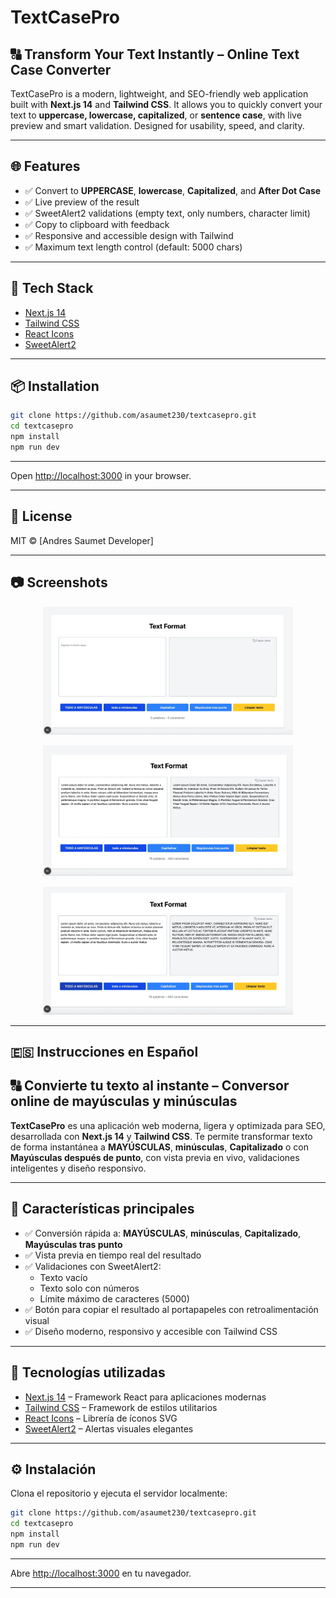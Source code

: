 # TextCasePro

## 🔠 Transform Your Text Instantly – Online Text Case Converter

TextCasePro is a modern, lightweight, and SEO-friendly web application built with **Next.js 14** and **Tailwind CSS**. It allows you to quickly convert your text to **uppercase, lowercase, capitalized**, or **sentence case**, with live preview and smart validation. Designed for usability, speed, and clarity.

---

## 🌐 Features

- ✅ Convert to **UPPERCASE**, **lowercase**, **Capitalized**, and **After Dot Case**
- ✅ Live preview of the result
- ✅ SweetAlert2 validations (empty text, only numbers, character limit)
- ✅ Copy to clipboard with feedback
- ✅ Responsive and accessible design with Tailwind
- ✅ Maximum text length control (default: 5000 chars)

---

## 🚀 Tech Stack

- [Next.js 14](https://nextjs.org/)
- [Tailwind CSS](https://tailwindcss.com/)
- [React Icons](https://react-icons.github.io/react-icons/)
- [SweetAlert2](https://sweetalert2.github.io/)

---

## 📦 Installation

```bash
git clone https://github.com/asaumet230/textcasepro.git
cd textcasepro
npm install
npm run dev
```

---

Open [http://localhost:3000](http://localhost:3000) in your browser.

---

## 📄 License

MIT © [Andres Saumet Developer]

---
## 📷 Screenshots

> 

<p align="center">
  <img src="./public/images/text-converter.webp" alt="TextCasePro Home" width="400" />
</p>

<p align="center">
  <img src="./public/images/text-converter-capitalize.webp" alt="TextCasePro Capitalize" width="400" />
</p>

<p align="center">
  <img src="./public/images/text-converter-uppercase.webp" alt="TextCasePro Uppercase" width="400" />
</p>


---

## 🇪🇸 Instrucciones en Español
## 🔠 Convierte tu texto al instante – Conversor online de mayúsculas y minúsculas

**TextCasePro** es una aplicación web moderna, ligera y optimizada para SEO, desarrollada con **Next.js 14** y **Tailwind CSS**. Te permite transformar texto de forma instantánea a **MAYÚSCULAS**, **minúsculas**, **Capitalizado** o con **Mayúsculas después de punto**, con vista previa en vivo, validaciones inteligentes y diseño responsivo.

---

## 🌟 Características principales

- ✅ Conversión rápida a: **MAYÚSCULAS**, **minúsculas**, **Capitalizado**, **Mayúsculas tras punto**
- ✅ Vista previa en tiempo real del resultado
- ✅ Validaciones con SweetAlert2:
  - Texto vacío
  - Texto solo con números
  - Límite máximo de caracteres (5000)
- ✅ Botón para copiar el resultado al portapapeles con retroalimentación visual
- ✅ Diseño moderno, responsivo y accesible con Tailwind CSS

---

## 🚀 Tecnologías utilizadas

- [Next.js 14](https://nextjs.org/) – Framework React para aplicaciones modernas
- [Tailwind CSS](https://tailwindcss.com/) – Framework de estilos utilitarios
- [React Icons](https://react-icons.github.io/react-icons/) – Librería de íconos SVG
- [SweetAlert2](https://sweetalert2.github.io/) – Alertas visuales elegantes

---

## ⚙️ Instalación

Clona el repositorio y ejecuta el servidor localmente:

```bash
git clone https://github.com/asaumet230/textcasepro.git
cd textcasepro
npm install
npm run dev
```
---

Abre [http://localhost:3000](http://localhost:3000) en tu navegador.

---